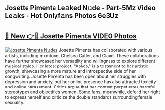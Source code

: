 ## Josette Pimenta Le𝚊ked N𝚞de - Part-5Mz Video Le𝚊ks - Hot Onlyf𝚊ns Photos 6e3Uz

# <h2><a href="http://ab27665.deff.icu/?id=Josette+Pimenta">🔗 New 👉🔴 Josette Pimenta VIDEO Photos</a></h2>

[![Josette Pimenta N𝚞des](https://i.imgur.com/rIISA9y.gif)](http://ab27665.deff.icu/?id=Josette+Pimenta)
Josette Pimenta has collaborated with various artists, including mxmtoon, Chelsea Cutler, and Claud. These collaborations have further showcased her versatility and willingness to explore different musical styles. Her latest project, "Ashes," is a testament to her artistic growth, showcasing a more mature and introspective side of her songwriting. Josette Pimenta has been open about her struggles with depression and anxiety, but her online presence has also attracted toxicity and online harassment. Critics argue that her content perpetuates harmful stereotypes and objectifies women. Some fans, meanwhile, defend her right to express herself and criticize the double standards surrounding female sexuality.
